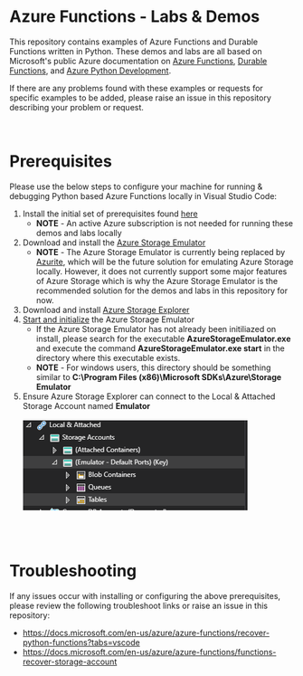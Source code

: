 # Azure Functions - Labs & Demos

This repository contains examples of Azure Functions and Durable Functions written in Python. These demos and labs are all based on Microsoft's public Azure documentation on <a href="https://docs.microsoft.com/en-us/azure/azure-functions/functions-reference-python">Azure Functions</a>, <a href="https://docs.microsoft.com/en-us/azure/azure-functions/durable/durable-functions-overview?tabs=python">Durable Functions</a>, and <a href="https://docs.microsoft.com/en-us/azure/developer/python/">Azure Python Development</a>.


If there are any problems found with these examples or requests for specific examples to be added, please raise an issue in this repository describing your problem or request.


</br>

# Prerequisites 

Please use the below steps to configure your machine for running & debugging Python based Azure Functions locally in Visual Studio Code:

<ol>
    <li>Install the initial set of prerequisites found <a href="https://docs.microsoft.com/en-us/azure/azure-functions/functions-create-first-function-vs-code?pivots=programming-language-python#configure-your-environment">here</a>
    <ul>
        <li><b>NOTE</b> - An active Azure subscription is not needed for running these demos and labs locally
    </ul>
    <li>Download and install the <a href="https://docs.microsoft.com/en-us/azure/storage/common/storage-use-emulator">Azure Storage Emulator</a>
        <ul>
        <li><b>NOTE</b> - The Azure Storage Emulator is currently being replaced by <a href="https://docs.microsoft.com/en-us/azure/storage/common/storage-use-azurite">Azurite</a>, which will be the future solution for emulating Azure Storage locally. However, it does not currently support some major features of Azure Storage which is why the Azure Storage Emulator is the recommended solution for the demos and labs in this repository for now.
        </ul>
    <li>Download and install <a href="https://docs.microsoft.com/en-us/azure/vs-azure-tools-storage-manage-with-storage-explorer?tabs=windows#download-and-install">Azure Storage Explorer</a>
    <li> <a href="https://docs.microsoft.com/en-us/azure/storage/common/storage-use-emulator#start-and-initialize-the-storage-emulator">Start and initialize</a> the Azure Storage Emulator
        <ul>
            <li>If the Azure Storage Emulator has not already been initiliazed on install, please search for the executable <b>AzureStorageEmulator.exe</b> and execute the command <b>AzureStorageEmulator.exe start</b> in the directory where this executable exists.
            <li><b>NOTE</b> - For windows users, this directory should be something similar to <b>C:\Program Files (x86)\Microsoft SDKs\Azure\Storage Emulator</b>
        </ul>
    <li>Ensure Azure Storage Explorer can connect to the Local & Attached Storage Account named <b>Emulator</b>
    </br>
    </br>
        <img src=".\Assets\StorageExplorerLocalEmulator.PNG">
    </ol>
</br>
</br>

# Troubleshooting

If any issues occur with installing or configuring the above prerequisites, please review the following troubleshoot links or raise an issue in this repository:
<ul>
    <li><a href="https://docs.microsoft.com/en-us/azure/azure-functions/recover-python-functions?tabs=vscode">https://docs.microsoft.com/en-us/azure/azure-functions/recover-python-functions?tabs=vscode</a>
    <li><a href="https://docs.microsoft.com/en-us/azure/azure-functions/functions-recover-storage-account">https://docs.microsoft.com/en-us/azure/azure-functions/functions-recover-storage-account</a>
</ul>
